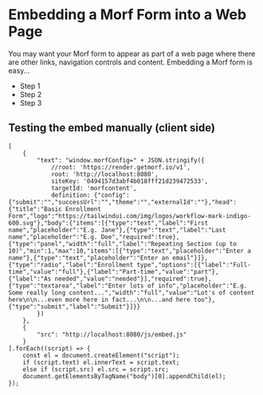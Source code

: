 # Embedding a Morf Form into a Web Page 

You may want your Morf form to appear as part of a web page where there are other links, navigation controls and content.  Embedding a Morf form is easy...

<ul>
<li>Step 1
<li>Step 2
<li>Step 3
</ul>


## Testing the embed manually (client side)

```
[
    {
        "text": "window.morfConfig=" + JSON.stringify({
            //root: 'https://render.getmorf.io/v1',
            root: 'http://localhost:8080',
            siteKey: '0494157d3abf4b018fff21d239472533',
            targetId: 'morfcontent',
            definition: {"config":{"submit":"","successUrl":"","theme":"","externalId":""},"head":{"title":"Basic Enrollment Form","logo":"https://tailwindui.com/img/logos/workflow-mark-indigo-600.svg"},"body":{"items":[{"type":"text","label":"First name","placeholder":"E.g. Jane"},{"type":"text","label":"Last name","placeholder":"E.g. Doe","required":true},{"type":"panel","width":"full","label":"Repeating Section (up to 10)","min":1,"max":10,"items":[{"type":"text","placeholder":"Enter a name"},{"type":"text","placeholder":"Enter an email"}]},{"type":"radio","label":"Enrollment type","options":[{"label":"Full-time","value":"full"},{"label":"Part-time","value":"part"},{"label":"As needed","value":"needed"}],"required":true},{"type":"textarea","label":"Enter lots of info","placeholder":"E.g. Some really long content...","width":"full","value":"Lot's of content here\n\n...even more here in fact...\n\n...and here too"},{"type":"submit","label":"Submit"}]}}
        })
    },
    {
        "src": "http://localhost:8080/js/embed.js"
    }
].forEach((script) => {
    const el = document.createElement("script");
    if (script.text) el.innerText = script.text;
    else if (script.src) el.src = script.src;
    document.getElementsByTagName("body")[0].appendChild(el);
});
```